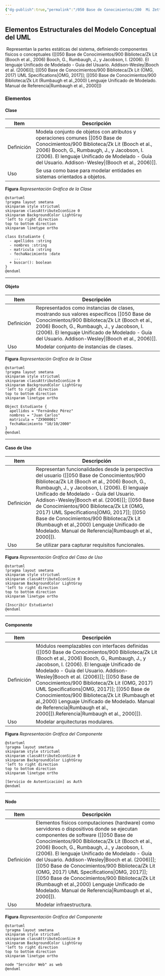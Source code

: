 ```yaml
---
{"dg-publish":true,"permalink":"/050 Base de Conocimientos/200  Mi Zettelkasten/100 Docencia/IS1/2025/Clase 08 Modelo Conceptual del UML - Elementos, Relaciones, Reglas y Mecanismos Comunes/Zk Modelo Conceptual del UML (Elementos Estructurales)/","tags":["digitalGarden","modeloConceptualUML"]}
---
```


## Elementos Estructurales del Modelo Conceptual del UML

 Representan la partes estáticas del sistema, definiendo componentes físicos o conceptuales ([[050 Base de Conocimientos/900 Biblioteca/Zk Lit (Booch et al., 2006) Booch, G., Rumbaugh, J., y Jacobson, I. (2006). El lenguaje Unificado de Modelado - Guía del Usuario. Addison-Wesley\|Booch et al. (2006)]]; [[050 Base de Conocimientos/900 Biblioteca/Zk Lit (OMG, 2017) UML Specifications\|OMG, 2017]]; [[050 Base de Conocimientos/900 Biblioteca/Zk Lit (Rumbaugh et al.,2000) Lenguaje Unificado de Modelado. Manual de Referencia\|Rumbaugh et al., 2000]])

### Elementos

#### Clase

| Item       | Descripción                                                                                                                                                                                                                                |
| ---------- | ------------------------------------------------------------------------------------------------------------------------------------------------------------------------------------------------------------------------------------------ |
| Definición | Modela conjunto de objetos con atributos y operaciones comunes [[050 Base de Conocimientos/900 Biblioteca/Zk Lit (Booch et al., 2006) Booch, G., Rumbaugh, J., y Jacobson, I. (2006). El lenguaje Unificado de Modelado - Guía del Usuario. Addison-Wesley\|(Booch et al., 2006)]]. |
| Uso        | Se usa como base para modelar entidades en sistemas orientados a objetos.                                                                                                                                                                  |

**Figura**
_Representación Gráfica de la Clase_
```plantuml
@startuml
!pragma layout smetana
skinparam style strictuml
skinparam classAttributeIconSize 0
skinparam BackgroundColor LightGray
'left to right direction
top to bottom direction
skinparam linetype ortho

class Estudiante {
  - apellidos :string
  - nombres :string
  - matricula :string
  - fechaNacimiento :date
    ...
  + buscar(): boolean
}
@enduml
```

----
#### Objeto

| Item       | Descripción                                                                                                                                                                                                                                            |
| ---------- | ------------------------------------------------------------------------------------------------------------------------------------------------------------------------------------------------------------------------------------------------------ |
| Definición | Representados como instancias de clases, mostrando sus valores específicos [[050 Base de Conocimientos/900 Biblioteca/Zk Lit (Booch et al., 2006) Booch, G., Rumbaugh, J., y Jacobson, I. (2006). El lenguaje Unificado de Modelado - Guía del Usuario. Addison-Wesley\|(Booch et al., 2006)]]. |
| Uso        | Modelar conjunto de instancias de clases.                                                                                                                                                                                                              |

**Figura**
_Representación Gráfica de la Clase_
```plantuml
@startuml
!pragma layout smetana
skinparam style strictuml
skinparam classAttributeIconSize 0
skinparam BackgroundColor LightGray
'left to right direction
top to bottom direction
skinparam linetype ortho

Object Estudiante {
  apellidos = "Fernández Pérez"
  nombres = "Juan Carlos"
  matricula = "ZX900001"
  fechaNacimiento "10/10/2000"
}
@enduml
```

----
#### Caso de Uso

| Item       | Descripción                                                                                                                                                                                                                                                                                                                                                                                                    |
| ---------- | -------------------------------------------------------------------------------------------------------------------------------------------------------------------------------------------------------------------------------------------------------------------------------------------------------------------------------------------------------------------------------------------------------------- |
| Definición | Representan funcionalidades desde la perspectiva del usuario ([[050 Base de Conocimientos/900 Biblioteca/Zk Lit (Booch et al., 2006) Booch, G., Rumbaugh, J., y Jacobson, I. (2006). El lenguaje Unificado de Modelado - Guía del Usuario. Addison-Wesley\|Booch et al. (2006)]]; [[050 Base de Conocimientos/900 Biblioteca/Zk Lit (OMG, 2017) UML Specifications\|OMG, 2017]]; [[050 Base de Conocimientos/900 Biblioteca/Zk Lit (Rumbaugh et al.,2000) Lenguaje Unificado de Modelado. Manual de Referencia\|Rumbaugh et al., 2000]]). |
| Uso        | Se utilizar para capturar requisitos funcionales.                                                                                                                                                                                                                                                                                                                                                              |

**Figura**
_Representación Gráfica del Caso de Uso_
```plantuml
@startuml
!pragma layout smetana
skinparam style strictuml
skinparam classAttributeIconSize 0
skinparam BackgroundColor LightGray
'left to right direction
top to bottom direction
skinparam linetype ortho

(Inscribir Estudiante)
@enduml
```

----
#### Componente

| Item       | Descripción                                                                                                                                                                                                                                                                                                                                                                                                                           |
| ---------- | ------------------------------------------------------------------------------------------------------------------------------------------------------------------------------------------------------------------------------------------------------------------------------------------------------------------------------------------------------------------------------------------------------------------------------------- |
| Definición | Módulos reemplazables con interfaces definidas ([[050 Base de Conocimientos/900 Biblioteca/Zk Lit (Booch et al., 2006) Booch, G., Rumbaugh, J., y Jacobson, I. (2006). El lenguaje Unificado de Modelado - Guía del Usuario. Addison-Wesley\|Booch et al. (2006)]]; [[050 Base de Conocimientos/900 Biblioteca/Zk Lit (OMG, 2017) UML Specifications\|OMG, 2017]]; [[050 Base de Conocimientos/900 Biblioteca/Zk Lit (Rumbaugh et al.,2000) Lenguaje Unificado de Modelado. Manual de Referencia\|Rumbaugh et al., 2000]]).Referencia\|Rumbaugh et al., 2000]]). |
| Uso        | Modelar arquitecturas modulares.                                                                                                                                                                                                                                                                                                                                                                                                      |

**Figura**
_Representación Gráfica del Componente_
```plantuml
@startuml
!pragma layout smetana
skinparam style strictuml
skinparam classAttributeIconSize 0
skinparam BackgroundColor LightGray
'left to right direction
top to bottom direction
skinparam linetype ortho

[Servicio de Autenticación] as Auth
@enduml
```

----
#### Nodo

| Item       | Descripción                                                                                                                                                                                                                                                                                                                                                                                                                                                           |
| ---------- | --------------------------------------------------------------------------------------------------------------------------------------------------------------------------------------------------------------------------------------------------------------------------------------------------------------------------------------------------------------------------------------------------------------------------------------------------------------------- |
| Definición | Elementos físicos computaciones (hardware) como servidores o dispositivos donde se ejecutan componentes de software ([[050 Base de Conocimientos/900 Biblioteca/Zk Lit (Booch et al., 2006) Booch, G., Rumbaugh, J., y Jacobson, I. (2006). El lenguaje Unificado de Modelado - Guía del Usuario. Addison-Wesley\|Booch et al. (2006)]]; [[050 Base de Conocimientos/900 Biblioteca/Zk Lit (OMG, 2017) UML Specifications\|OMG, 2017]]; [[050 Base de Conocimientos/900 Biblioteca/Zk Lit (Rumbaugh et al.,2000) Lenguaje Unificado de Modelado. Manual de Referencia\|Rumbaugh et al., 2000]]). |
| Uso        | Modelar infraestructura.                                                                                                                                                                                                                                                                                                                                                                                                                                              |

**Figura**
_Representación Gráfica del Componente_
```plantuml
@startuml
!pragma layout smetana
skinparam style strictuml
skinparam classAttributeIconSize 0
skinparam BackgroundColor LightGray
'left to right direction
top to bottom direction
skinparam linetype ortho

node "Servidor Web" as web
@enduml
```

